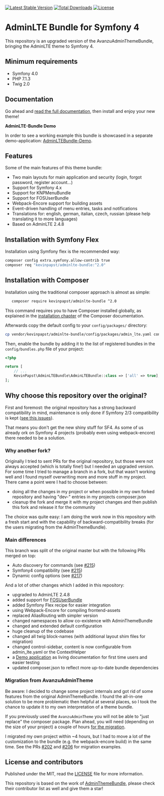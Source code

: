 [![Latest Stable Version](https://poser.pugx.org/kevinpapst/adminlte-bundle/v/stable)](https://packagist.org/packages/kevinpapst/adminlte-bundle)
[![Total Downloads](https://poser.pugx.org/kevinpapst/adminlte-bundle/downloads)](https://packagist.org/packages/kevinpapst/adminlte-bundle)
[![License](https://poser.pugx.org/kevinpapst/adminlte-bundle/license)](LICENSE)

# AdminLTE Bundle for Symfony 4

This repository is an upgraded version of the AvanzuAdminThemeBundle, bringing the AdminLTE theme to Symfony 4.

## Minimum requirements

- Symfony 4.0
- PHP 7.1.3
- Twig 2.0

## Documentation

Go ahead and [read the full documentation](Resources/docs/), then install and enjoy your new theme!

__AdminLTE-Bundle Demo__

In order to see a working example this bundle is showcased in a separate demo-application: [AdminLTEBundle-Demo](https://github.com/kevinpapst/AdminLTEBundle-Demo).

## Features

Some of the main features of this theme bundle:

- Two main layouts for main application and security (login, forgot password, register account...)
- Support for Symfony 4.x
- Support for KNPMenuBundle 
- Support for FOSUserBundle
- Webpack-Encore support for building assets
- Event-driven handling of menu entries, tasks and notifications
- Translations for: english, german, italian, czech, russian (please help translating it to more languages)
- Based on AdminLTE 2.4.8

## Installation with Symfony Flex

Installation using Symfony flex is the recommended way:

```bash
composer config extra.symfony.allow-contrib true
composer req "kevinpapst/adminlte-bundle:^2.0"
```

## Installation with Composer

Installation using the traditional composer approach is almost as simple:

```bash
   composer require kevinpapst/adminlte-bundle ^2.0
```

This command requires you to have Composer installed globally, as explained
in the [installation chapter](https://getcomposer.org/doc/00-intro.md)
of the Composer documentation.

Afterwards copy the default config to your `config/packages/` directory:

```bash
cp vendor/kevinpapst/adminlte-bundle/config/packages/admin_lte.yaml config/packages/
```

Then, enable the bundle by adding it to the list of registered bundles in the `config/bundles.php` file of your project:

```php
<?php

return [
    // ...
    KevinPapst\AdminLTEBundle\AdminLTEBundle::class => ['all' => true],
];
```

## Why choose this repository over the original?

First and foremost: the original repository has a strong backward compatibility in mind, maintenance is only done if Symfony 2/3 compatibility is kept ([see this issues](https://github.com/avanzu/AdminThemeBundle/pull/216)).

That means you don't get the new shiny stuff for SF4. As some of us already ork on Symfony 4 projects (probably even using webpack-encore) there needed to be a solution. 

### Why another fork?
 
Originally I tried to sent PRs for the original repository, but those were not always accepted (which is totally fine!) but I needed an upgraded version.
For some time I tried to manage a branch in a fork, but that wasn't working well and I found myself overwriting more and more stuff in my project.  
There came a point were I had to choose between:
- doing all the changes in my project or when possible in my own forked repository and having "dev-" entries in my projects composer.json
- cleanup the fork and merge it with my project changes and then publish this fork and release it for the community

The choice was quite easy: I am doing the work now in this repository with a fresh start and with the capability of backward-compatibility breaks (for the users migrating from the AdminThemeBundle).

### Main differences

This branch was split of the original master but with the following PRs merged on top:

- Auto discovery for commands (see [#215](https://github.com/avanzu/AdminThemeBundle/pull/215))
- Symfony4 compatibility (see [#215](https://github.com/avanzu/AdminThemeBundle/pull/216))
- Dynamic config options (see [#217](https://github.com/avanzu/AdminThemeBundle/pull/217))

And a lot of other changes which I added in this repository: 

- upgraded to AdminLTE 2.4.8
- added support for [FOSUserBundle](Resources/docs/fos_userbundle.md)
- added Symfony Flex recipe for easier integration
- using Webpack-Encore for compiling frontend-assets
- replaced AliasRouting with simpler version
- changed namespaces to allow co-existence with AdminThemeBundle
- changed and extended default configuration
- huge cleanup of the codebase
- changed all twig block-names (with additional layout shim files for migration)   
- changed control-sidebar, content is now configurable from admin_lte.yaml or the ContextHelper
- a [Demo application](https://github.com/kevinpapst/AdminLTEBundle-Demo) as living documentation for first time users and easier testing
- updated composer.json to reflect more up-to-date bundle dependencies

### Migration from AvanzuAdminTheme

Be aware: I decided to change some project internals and got rid of some features from the original AdminThemeBundle.
I found the all-in-one solution to be more problematic then helpful at several places, so I took the chance to update it to my own interpretation of a theme bundle.

If you previously used the `AvanzuAdminTheme` you will not be able to "just replace" the composer package. 
Plan ahead, you will need (depending on the size of your project) a couple of hours [for the migration](Resources/docs/migration_guide.md).

I migrated my own project within ~4 hours, but I had to move a lot of the customization to the bundle (e.g. the webpack-encore build) in the same time. 
See the PRs [#202](https://github.com/kevinpapst/kimai2/pull/202/files) and [#206](https://github.com/kevinpapst/kimai2/pull/206/files) for migration examples. 

## License and contributors

Published under the MIT, read the [LICENSE](LICENSE) file for more information.

This repository is based on the work of [AdminThemeBundle](https://github.com/avanzu/AdminThemeBundle), please check their contributor list as well and give them a star!
